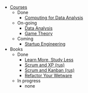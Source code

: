   * [Courses](Courses.md)
    * Done
      * [Computing for Data Analysis](ComputingForDataAnalysis.md)
    * On-going
      * [Data Analysis](DataAnalysis.md)
      * [Game Theory](GameTheory.md)
    * Coming
      * [Startup Engineering](StartupEngineering.md)
  * Books
    * Done
      * [Learn More, Study Less](LearnMoreStudyLess.md)
      * [Scrum and XP (rus)](ScrumAndXp.md)
      * [Scrum and Kanban (rus)](ScrumAndKanban.md)
      * [Refactor Your Wetware](RefactorYourWetware.md)
    * In progress
      * none